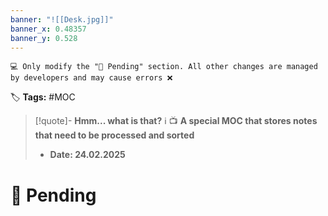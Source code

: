 ```yaml
---
banner: "![[Desk.jpg]]"
banner_x: 0.48357
banner_y: 0.528
---
```


`💻 Only modify the "📨 Pending" section. All other changes are managed by developers and may cause errors ❌`

🏷️ **Tags:** #MOC

> [!quote]- **Hmm... what is that?** ℹ️ 
> 📺 __A special MOC that stores notes that need to be processed and sorted__
> - __Date:  24.02.2025__
# 📨 Pending
